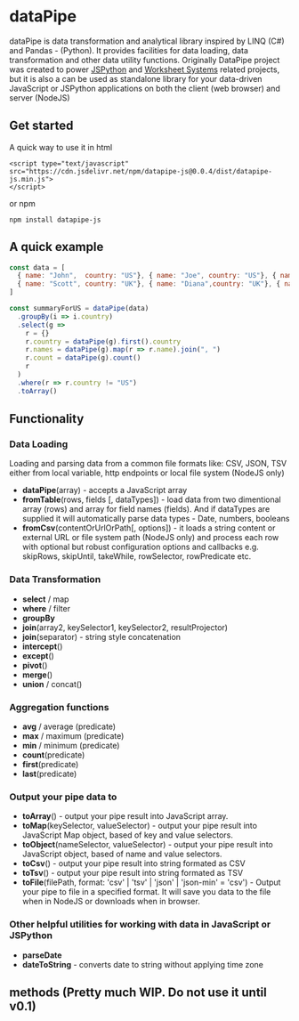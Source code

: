 # dataPipe

dataPipe is data transformation and analytical library inspired by LINQ (C#) and Pandas - (Python). It provides facilities for data loading, data transformation and other data utility functions. Originally DataPipe project was created to power [JSPython](https://github.com/jspython-dev/jspython) and [Worksheet Systems](https://worksheet.systems) related projects, but it is also a can be used as standalone library for your data-driven JavaScript or JSPython applications on both the client (web browser) and server (NodeJS)

## Get started

A quick way to use it in html

```
<script type="text/javascript" src="https://cdn.jsdelivr.net/npm/datapipe-js@0.0.4/dist/datapipe-js.min.js">
</script>
```

or npm

```
npm install datapipe-js
```

## A quick example

```js
const data = [
  { name: "John",  country: "US"}, { name: "Joe", country: "US"}, { name: "Bill",  country: "US"}, { name: "Adam", country: "UK"}, 
  { name: "Scott", country: "UK"}, { name: "Diana",country: "UK"}, { name: "Marry",country: "FR"}, { name: "Luc",country: "FR"}
]

const summaryForUS = dataPipe(data)
  .groupBy(i => i.country)
  .select(g => 
    r = {}
    r.country = dataPipe(g).first().country
    r.names = dataPipe(g).map(r => r.name).join(", ")
    r.count = dataPipe(g).count()
    r
  )
  .where(r => r.country != "US")
  .toArray()
```

## Functionality

### Data Loading
Loading and parsing data from a common file formats like: CSV, JSON, TSV either from local variable, http endpoints or local file system (NodeJS only)
 
 - **dataPipe**(array) - accepts a JavaScript array
 - **fromTable**(rows, fields [, dataTypes]) - load data from two dimentional array (rows) and array for field names (fields). And if dataTypes are supplied it will automatically parse data types - Date, numbers, booleans
 - **fromCsv**(contentOrUrlOrPath[, options]) - it loads a string content or external URL or file system path (NodeJS only) and process each row with optional but robust configuration options and callbacks e.g. skipRows, skipUntil, takeWhile, rowSelector, rowPredicate etc.

### Data Transformation

 - **select** / map
 - **where** / filter
 - **groupBy**
 - **join**(array2, keySelector1, keySelector2, resultProjector)
 - **join**(separator) - string style concatenation
 - **intercept**()
 - **except**()
 - **pivot**()
 - **merge**()
 - **union** / concat()

### Aggregation functions

 - **avg** / average (predicate)
 - **max** / maximum (predicate)
 - **min** / minimum (predicate)
 - **count**(predicate)
 - **first**(predicate)
 - **last**(predicate)
 
### Output your pipe data to

 - **toArray**() - output your pipe result into JavaScript array.
 - **toMap**(keySelector, valueSelector) - output your pipe result into JavaScript Map object, based of key and value selectors.
 - **toObject**(nameSelector, valueSelector) - output your pipe result into JavaScript object, based of name and value selectors.
 - **toCsv**() - output your pipe result into string formated as CSV
 - **toTsv**() - output your pipe result into string formated as TSV
 - **toFile**(filePath, format: 'csv' | 'tsv' | 'json' | 'json-min' = 'csv') - Output your pipe to file in a specified format. It will save you data to the file when in NodeJS or downloads when in browser.

### Other helpful utilities for working with data in JavaScript or JSPython
 - **parseDate**
 - **dateToString** - converts date to string without applying time zone


## methods (Pretty much WIP. Do not use it until v0.1)
 

 
